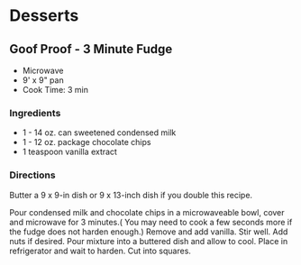 # Desserts

## Goof Proof - 3 Minute Fudge

* Microwave
* 9' x 9" pan
* Cook Time: 3 min

### Ingredients

* 1 - 14 oz. can sweetened condensed milk
* 1 - 12 oz. package  chocolate chips
* 1 teaspoon  vanilla extract

### Directions

Butter a 9 x 9-in dish or 9 x 13-inch dish if you double this recipe.

Pour condensed milk and chocolate chips in a microwaveable bowl, cover and microwave for 3 minutes.( You may need to cook a few seconds more if the fudge does not harden enough.)   Remove and add vanilla.  Stir well.  Add nuts if desired.
Pour mixture into a buttered dish and allow to cool.  Place in refrigerator and wait to harden.  Cut into squares.
